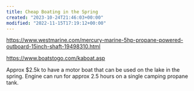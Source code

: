 ```yaml
---
title: Cheap Boating in the Spring
created: "2023-10-24T21:46:03+00:00"
modified: "2022-11-15T17:19:12+00:00"
---
```



https://www.westmarine.com/mercury-marine-5hp-propane-powered-outboard-15inch-shaft-19498310.html

https://www.boatstogo.com/kaboat.asp

Approx $2.5k to have a motor boat that can be used on the lake in the spring. Engine can run for approx 2.5 hours on a single camping propane tank.
